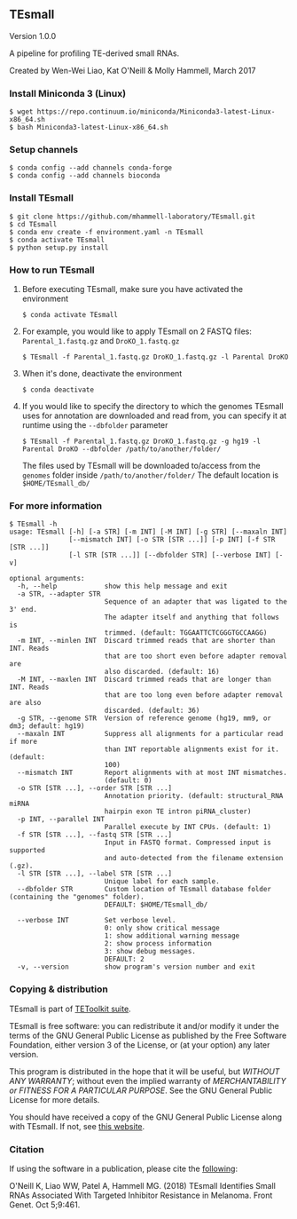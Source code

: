 ## TEsmall

Version 1.0.0

A pipeline for profiling TE-derived small RNAs.

Created by Wen-Wei Liao, Kat O'Neill & Molly Hammell, March 2017

### Install Miniconda 3 (Linux)

```
$ wget https://repo.continuum.io/miniconda/Miniconda3-latest-Linux-x86_64.sh
$ bash Miniconda3-latest-Linux-x86_64.sh
```

### Setup channels

```
$ conda config --add channels conda-forge
$ conda config --add channels bioconda
```

### Install TEsmall

```
$ git clone https://github.com/mhammell-laboratory/TEsmall.git
$ cd TEsmall
$ conda env create -f environment.yaml -n TEsmall
$ conda activate TEsmall
$ python setup.py install
```

### How to run TEsmall

1. Before executing TEsmall, make sure you have activated the environment

	```
	$ conda activate TEsmall
	```

2. For example, you would like to apply TEsmall on 2 FASTQ files: `Parental_1.fastq.gz` and `DroKO_1.fastq.gz`

	```
	$ TEsmall -f Parental_1.fastq.gz DroKO_1.fastq.gz -l Parental DroKO
	```

3. When it's done, deactivate the environment

	```
	$ conda deactivate
	```
4. If you would like to specify the directory to which the genomes
   TEsmall uses for annotation are downloaded and read from, you can
   specify it at runtime using the `--dbfolder` parameter
	
	```
	$ TEsmall -f Parental_1.fastq.gz DroKO_1.fastq.gz -g hg19 -l
	Parental DroKO --dbfolder /path/to/another/folder/
	```
	The files used by TEsmall will be downloaded to/access from the
	`genomes` folder inside `/path/to/another/folder/`
	The default location is `$HOME/TEsmall_db/`

### For more information

```
$ TEsmall -h
usage: TEsmall [-h] [-a STR] [-m INT] [-M INT] [-g STR] [--maxaln INT]
               [--mismatch INT] [-o STR [STR ...]] [-p INT] [-f STR [STR ...]]
               [-l STR [STR ...]] [--dbfolder STR] [--verbose INT] [-v]

optional arguments:
  -h, --help            show this help message and exit
  -a STR, --adapter STR
                        Sequence of an adapter that was ligated to the 3' end.
                        The adapter itself and anything that follows is
                        trimmed. (default: TGGAATTCTCGGGTGCCAAGG)
  -m INT, --minlen INT  Discard trimmed reads that are shorter than INT. Reads
                        that are too short even before adapter removal are
                        also discarded. (default: 16)
  -M INT, --maxlen INT  Discard trimmed reads that are longer than INT. Reads
                        that are too long even before adapter removal are also
                        discarded. (default: 36)
  -g STR, --genome STR  Version of reference genome (hg19, mm9, or dm3; default: hg19)
  --maxaln INT          Suppress all alignments for a particular read if more
                        than INT reportable alignments exist for it. (default:
                        100)
  --mismatch INT        Report alignments with at most INT mismatches.
                        (default: 0)
  -o STR [STR ...], --order STR [STR ...]
                        Annotation priority. (default: structural_RNA miRNA
                        hairpin exon TE intron piRNA_cluster)
  -p INT, --parallel INT
                        Parallel execute by INT CPUs. (default: 1)
  -f STR [STR ...], --fastq STR [STR ...]
                        Input in FASTQ format. Compressed input is supported
                        and auto-detected from the filename extension (.gz).
  -l STR [STR ...], --label STR [STR ...]
                        Unique label for each sample.
  --dbfolder STR        Custom location of TEsmall database folder (containing the "genomes" folder). 
						DEFAULT: $HOME/TEsmall_db/

  --verbose INT         Set verbose level. 
                        0: only show critical message
						1: show additional warning message
						2: show process information
						3: show debug messages.
						DEFAULT: 2
  -v, --version         show program's version number and exit
```

### Copying & distribution

TEsmall is part of [TEToolkit suite](http://hammelllab.labsites.cshl.edu/software/).

TEsmall is free software: you can redistribute it and/or modify
it under the terms of the GNU General Public License as published by
the Free Software Foundation, either version 3 of the License, or
(at your option) any later version.

This program is distributed in the hope that it will be useful,
but *WITHOUT ANY WARRANTY*; without even the implied warranty of
*MERCHANTABILITY or FITNESS FOR A PARTICULAR PURPOSE*.  See the
GNU General Public License for more details.

You should have received a copy of the GNU General Public License
along with TEsmall.  If not, see [this website](http://www.gnu.org/licenses/).

### Citation

If using the software in a publication, please cite the [following](https://pubmed.ncbi.nlm.nih.gov/30349559/):

O'Neill K, Liao WW, Patel A, Hammell MG. (2018) TEsmall Identifies Small RNAs Associated With Targeted Inhibitor Resistance in Melanoma. Front Genet. Oct 5;9:461.
